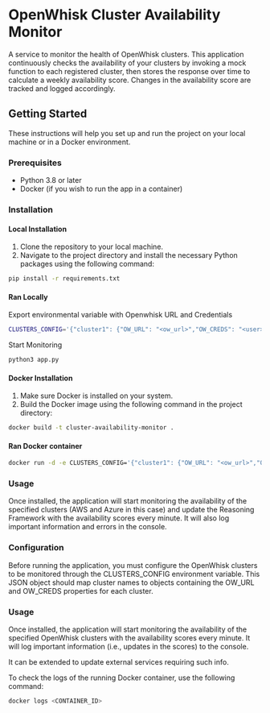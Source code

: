 # OpenWhisk Cluster Availability Monitor

A service to monitor the health of OpenWhisk clusters. This application continuously checks the availability of your clusters by invoking a mock function to each registered cluster, then stores the response over time to calculate a weekly availability score. Changes in the availability score are tracked and logged accordingly. 


## Getting Started

These instructions will help you set up and run the project on your local machine or in a Docker environment.

### Prerequisites

- Python 3.8 or later
- Docker (if you wish to run the app in a container)

### Installation

#### Local Installation

1. Clone the repository to your local machine.
2. Navigate to the project directory and install the necessary Python packages using the following command:

```bash
pip install -r requirements.txt
```

#### Ran Locally

Export environmental variable with Openwhisk URL and Credentials
```bash
CLUSTERS_CONFIG='{"cluster1": {"OW_URL": "<ow_url>","OW_CREDS": "<user>:<pass>"},"clusterN": {"OW_URL": "ow_url","OW_CREDS": "<ow_user>:<ow_pass>"}}'```
```
Start Monitoring

```bash
python3 app.py
```

#### Docker Installation
1. Make sure Docker is installed on your system.
2. Build the Docker image using the following command in the project directory:
```bash
docker build -t cluster-availability-monitor .
```
#### Ran Docker container

```bash
docker run -d -e CLUSTERS_CONFIG='{"cluster1": {"OW_URL": "<ow_url>","OW_CREDS": "<user>:<pass>"},"clusterN": {"OW_URL": "ow_url","OW_CREDS": "<ow_user>:<ow_pass>"}}' cluster-availability-monitor
```

### Usage
Once installed, the application will start monitoring the availability of the specified clusters (AWS and Azure in this case) and update the Reasoning Framework with the availability scores every minute. It will also log important information and errors in the console.

### Configuration
Before running the application, you must configure the OpenWhisk clusters to be monitored through the CLUSTERS_CONFIG environment variable. This JSON object should map cluster names to objects containing the OW_URL and OW_CREDS properties for each cluster.

### Usage
Once installed, the application will start monitoring the availability of the specified OpenWhisk clusters with the availability scores every minute. It will log important information (i.e., updates in the scores) to the console.

It can be extended to update external services requiring such info. 

To check the logs of the running Docker container, use the following command:

```bash
docker logs <CONTAINER_ID>
```
